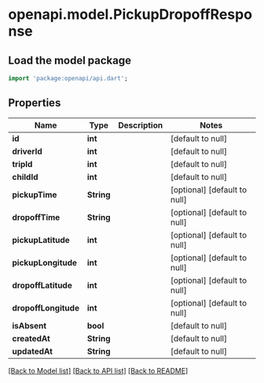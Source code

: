 # openapi.model.PickupDropoffResponse

## Load the model package
```dart
import 'package:openapi/api.dart';
```

## Properties
Name | Type | Description | Notes
------------ | ------------- | ------------- | -------------
**id** | **int** |  | [default to null]
**driverId** | **int** |  | [default to null]
**tripId** | **int** |  | [default to null]
**childId** | **int** |  | [default to null]
**pickupTime** | **String** |  | [optional] [default to null]
**dropoffTime** | **String** |  | [optional] [default to null]
**pickupLatitude** | **int** |  | [optional] [default to null]
**pickupLongitude** | **int** |  | [optional] [default to null]
**dropoffLatitude** | **int** |  | [optional] [default to null]
**dropoffLongitude** | **int** |  | [optional] [default to null]
**isAbsent** | **bool** |  | [default to null]
**createdAt** | **String** |  | [default to null]
**updatedAt** | **String** |  | [default to null]

[[Back to Model list]](../README.md#documentation-for-models) [[Back to API list]](../README.md#documentation-for-api-endpoints) [[Back to README]](../README.md)


